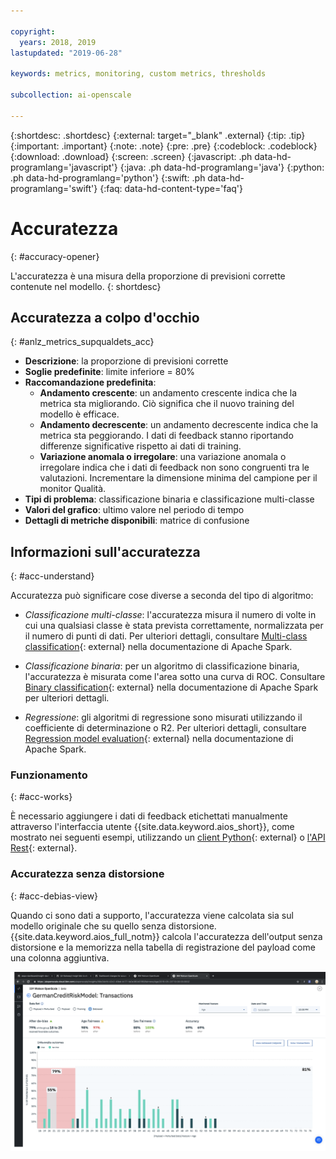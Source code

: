 ```yaml
---

copyright:
  years: 2018, 2019
lastupdated: "2019-06-28"

keywords: metrics, monitoring, custom metrics, thresholds

subcollection: ai-openscale

---
```


{:shortdesc: .shortdesc}
{:external: target="_blank" .external}
{:tip: .tip}
{:important: .important}
{:note: .note}
{:pre: .pre}
{:codeblock: .codeblock}
{:download: .download}
{:screen: .screen}
{:javascript: .ph data-hd-programlang='javascript'}
{:java: .ph data-hd-programlang='java'}
{:python: .ph data-hd-programlang='python'}
{:swift: .ph data-hd-programlang='swift'}
{:faq: data-hd-content-type='faq'}

# Accuratezza
{: #accuracy-opener}

L'accuratezza è una misura della proporzione di previsioni corrette contenute nel modello.
{: shortdesc}

## Accuratezza a colpo d'occhio
{: #anlz_metrics_supqualdets_acc}

- **Descrizione**: la proporzione di previsioni corrette
- **Soglie predefinite**: limite inferiore = 80%
- **Raccomandazione predefinita**:
   - **Andamento crescente**: un andamento crescente indica che la metrica sta migliorando. Ciò significa che il nuovo training del modello è efficace.
   - **Andamento decrescente**: un andamento decrescente indica che la metrica sta peggiorando. I dati di feedback stanno riportando differenze significative rispetto ai dati di training.
   - **Variazione anomala o irregolare**: una variazione anomala o irregolare indica che i dati di feedback non sono congruenti tra le valutazioni. Incrementare la dimensione minima del campione per il monitor Qualità.
- **Tipi di problema**: classificazione binaria e classificazione multi-classe
- **Valori del grafico**: ultimo valore nel periodo di tempo
- **Dettagli di metriche disponibili**: matrice di confusione


## Informazioni sull'accuratezza
{: #acc-understand}

Accuratezza può significare cose diverse a seconda del tipo di algoritmo:

- *Classificazione multi-classe*: l'accuratezza misura il numero di volte in cui una qualsiasi classe è stata prevista correttamente, normalizzata per il numero di punti di dati. Per ulteriori dettagli, consultare [Multi-class classification](https://spark.apache.org/docs/2.1.0/mllib-evaluation-metrics.html#multiclass-classification){: external} nella documentazione di Apache Spark.

- *Classificazione binaria*: per un algoritmo di classificazione binaria, l'accuratezza è misurata come l'area sotto una curva di ROC. Consultare [Binary classification](https://spark.apache.org/docs/2.1.0/mllib-evaluation-metrics.html#binary-classification){: external} nella documentazione di Apache Spark per ulteriori dettagli.

- *Regressione*: gli algoritmi di regressione sono misurati utilizzando il coefficiente di determinazione o R2. Per ulteriori dettagli, consultare [Regression model evaluation](https://spark.apache.org/docs/2.1.0/mllib-evaluation-metrics.html#regression-model-evaluation){: external} nella documentazione di Apache Spark.

### Funzionamento
{: #acc-works}

È necessario aggiungere i dati di feedback etichettati manualmente attraverso l'interfaccia utente {{site.data.keyword.aios_short}}, come mostrato nei seguenti esempi, utilizzando un [client Python](http://ai-openscale-python-client.mybluemix.net/#feedbacklogging){: external} o [l'API Rest](https://cloud.ibm.com/apidocs/ai-openscale#post-feedback-payload){: external}.

### Accuratezza senza distorsione
{: #acc-debias-view}

Quando ci sono dati a supporto, l'accuratezza viene calcolata sia sul modello originale che su quello senza distorsione. {{site.data.keyword.aios_full_notm}} calcola l'accuratezza dell'output senza distorsione e la memorizza nella tabella di registrazione del payload come una colonna aggiuntiva.

![appare una visualizzazione modello con accuratezza calcolata per entrambi i modelli, originale e senza distorsione](images/debiased-accuracy.png)
